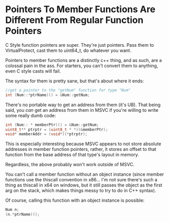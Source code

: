 # Pointers To Member Functions Are Different From Regular Function Pointers

C Style function pointers are super. They're just pointers. Pass them to VirtualProtect, cast them to uint64_t, do whatever you want. 

Pointers to member functions are a distinctly c++ thing, and as such, are a colossal pain in the ass. For starters, you can't convert them to anything, even C style casts will fail. 

The syntax for them is pretty sane, but that's about where it ends: 
```c
//get a pointer to the "getNum" function for type "Num"
int (Num::*ptrName)() = &Num::getNum;
```

There's no portable way to get an address from them (it's UB). That being said, you _can_ get an address from them in MSVC if you're willing to write some really dumb code: 

```c++
int (Num:: * memberPtr)() = &Num::getNum;
uint8_t** ptrptr = (uint8_t * *)(&memberPtr);
void* memberAddr = (void*)(*ptrptr);
```

This is especially interesting because MSVC appears to not store absolute addresses in member function pointers, rather, it stores an offset to that function from the base address of that type's layout in memory. 

Regardless, the above probably won't work outside of MSVC. 

You can't call a member function without an object instance (since member functions use the thiscall convention in x86... I'm not sure there's such a thing as thiscall in x64 on windows, but it still passes the object as the first arg on the stack, which makes things messy to try to do in C++ syntax). 

Of course, calling this function with an object instance is possible: 

```c
Num n;
(n.*ptrName)();
```


